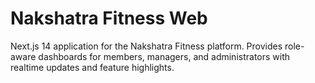 # Nakshatra Fitness Web

Next.js 14 application for the Nakshatra Fitness platform. Provides role-aware dashboards for members, managers, and administrators with realtime updates and feature highlights.
